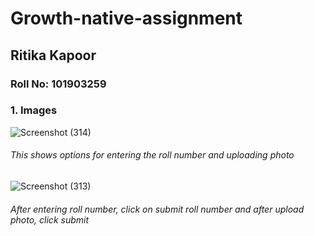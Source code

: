 # Growth-native-assignment
## Ritika Kapoor 
### Roll No: 101903259
### 1. Images
![Screenshot (314)](https://user-images.githubusercontent.com/89925659/208650709-4541cc33-004e-4637-9da2-ed8a864a9a58.png)
 ###### This shows options for entering the roll number and uploading photo

![Screenshot (313)](https://user-images.githubusercontent.com/89925659/208649976-c31f0a56-bd2a-48c0-b2b0-afa61a8019c9.png)
 ###### After entering roll number, click on submit roll number and after upload photo, click submit

